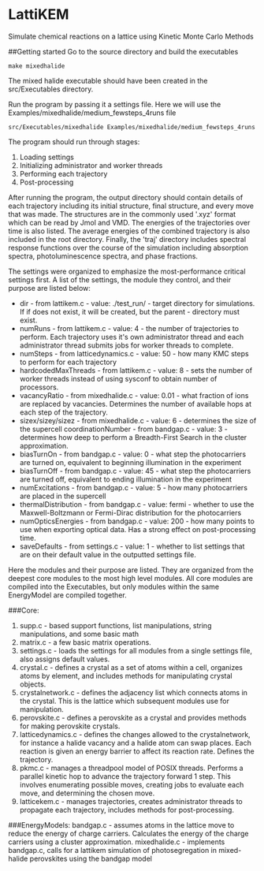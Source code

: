 # LattiKEM
Simulate chemical reactions on a lattice using Kinetic Monte Carlo Methods

##Getting started
Go to the source directory and build the executables
```
make mixedhalide
```
The mixed halide executable should have been created in the src/Executables directory. 

Run the program by passing it a settings file. Here we will use the Examples/mixedhalide/medium_fewsteps_4runs file

```
src/Executables/mixedhalide Examples/mixedhalide/medium_fewsteps_4runs
```

The program should run through stages: 
1. Loading settings
2. Initializing administrator and worker threads
3. Performing each trajectory
4. Post-processing

After running the program, the output directory should contain details of each trajectory including its initial structure, final structure, and every move that was made. The structures are in the commonly used '.xyz' format which can be read by Jmol and VMD. The energies of the trajectories over time is also listed. The average energies of the combined trajectory is also included in the root directory. Finally, the 'traj' directory includes spectral response functions over the course of the simulation including absorption spectra, photoluminescence spectra, and phase fractions. 

The settings were organized to emphasize the most-performance critical settings first. A list of the settings, the module they control, and their purpose are listed below:

- dir - from lattikem.c - value: ./test_run/ - target directory for simulations. If if does not exist, it will be created, but the parent - directory must exist.
- numRuns - from lattikem.c - value: 4 - the number of trajectories to perform. Each trajectory uses it's own administrator thread and each administrator thread submits jobs for worker threads to complete.
- numSteps - from latticedynamics.c - value: 50 - how many KMC steps to perform for each trajectory
- hardcodedMaxThreads - from lattikem.c - value: 8 - sets the number of worker threads instead of using sysconf to obtain number of processors.
- vacancyRatio - from mixedhalide.c - value: 0.01 - what fraction of ions are replaced by vacancies. Determines the number of available hops at each step of the trajectory.
- sizex/sizey/sizez - from mixedhalide.c - value: 6 - determines the size of the supercell
coordinationNumber - from bandgap.c - value: 3 - determines how deep to perform a Breadth-First Search in the cluster approximation.
- biasTurnOn - from bandgap.c - value: 0 - what step the photocarriers are turned on, equivalent to beginning illumination in the experiment
- biasTurnOff - from bandgap.c - value: 45 - what step the photocarriers are turned off, equivalent to ending illumination in the experiment
- numExcitations - from bandgap.c - value: 5 - how many photocarriers are placed in the supercell
- thermalDistribution - from bandgap.c - value: fermi - whether to use the Maxwell-Boltzmann or Fermi-Dirac distribution for the photocarriers
- numOpticsEnergies - from bandgap.c - value: 200 - how many points to use when exporting optical data. Has a strong effect on post-processing time.
- saveDefaults - from settings.c - value: 1 - whether to list settings that are on their default value in the outputted settings file.

Here the modules and their purpose are listed. They are organized from the deepest core modules to the most high level modules. All core modules are compiled into the Executables, but only modules within the same EnergyModel are compiled together.

###Core:
1. supp.c - based support functions, list manipulations, string manipulations, and some basic math
2. matrix.c - a few basic matrix operations.
3. settings.c - loads the settings for all modules from a single settings file, also assigns default values.
4. crystal.c - defines a crystal as a set of atoms within a cell, organizes atoms by element, and includes methods for manipulating crystal objects.
5. crystalnetwork.c - defines the adjacency list which connects atoms in the crystal. This is the lattice which subsequent modules use for manipulation.
6. perovskite.c - defines a perovskite as a crystal and provides methods for making perovskite crystals.
7. latticedynamics.c - defines the changes allowed to the crystalnetwork, for instance a halide vacancy and a halide atom can swap places. Each reaction is given an energy barrier to affect its reaction rate. Defines the trajectory.
8. pkmc.c - manages a threadpool model of POSIX threads. Performs a parallel kinetic hop to advance the trajectory forward 1 step. This involves enumerating possible moves, creating jobs to evaluate each move, and determining the chosen move.
9. latticekem.c - manages trajectories, creates administrator threads to propagate each trajectory, includes methods for post-processing.

###EnergyModels:
bandgap.c - assumes atoms in the lattice move to reduce the energy of charge carriers. Calculates the energy of the charge carriers using a cluster approximation.
mixedhalide.c - implements bandgap.c, calls for a lattikem simulation of photosegregation in mixed-halide perovskites using the bandgap model
